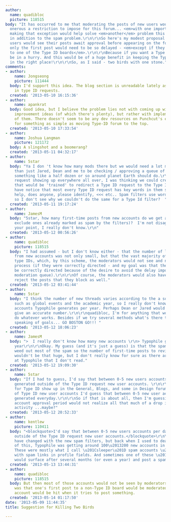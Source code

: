 ```yaml
---
author:
  name: quadibloc
  picture: 118515
body: "It has occurred to me that moderating the posts of new users would not be too
  onerous a restriction to impose for this forum... <em>with one important exception</em>.\r\n\r\nBut
  making that exception would help solve <em>another</em> problem this forum has,
  in addition to the spam problem.\r\n\r\nSo here's my modest proposal:\r\n\r\nNew
  users would see their posts await approval before appearing on the forum - usually,
  only the first post would need to be so delayed - <em>except if they're posting
  to one of the Type ID boards</em>.\r\n\r\nBecause if you want a Type ID, you may
  be in a hurry. And this would be of a huge benefit in keeping the Type ID requests
  in the right place!\r\n\r\nSo, as I said - two birds with one stone."
comments:
- author:
    name: Jongseong
    picture: 111444
  body: I'd support this idea. The blog section is unreadable lately as it is covered
    in type ID requests.
  created: '2013-05-10 16:15:36'
- author:
    name: apankrat
  body: Good idea, but I believe the problem lies not with coming up with workable
    improvement ideas (of which there's plenty), but rather with implementing any
    of them. There doesn't seem to be any dev resources on Punchcut's end, not even
    for something as simple as moving Type-ID forum to the top.
  created: '2013-05-10 17:33:54'
- author:
    name: Joshua Langman
    picture: 121172
  body: A slingshot and a boomerang?
  created: '2013-05-11 04:32:17'
- author:
    name: 5star
  body: "Ya I don 't know how many mods there but we would need a lot more volunteers
    than just Jared, Dean and me to be checking / approving a queue of posts. I figure
    something like a half dozen or so around planet Earth should do.\r\n\r\nType ID
    request showing up everywhere all over, I was thinking we could create a filter
    that would be 'trained' to redirect a Type ID request to the Type ID forum. I
    have notice that most every Type ID request has key words in them such as >>>
    help, does anyone, please identify, <<< etc.. Spam filters use word recognition
    so I don't see why we couldn't do the same for a Type Id filter?  "
  created: '2013-05-11 19:17:24'
- author:
    name: JamesM
  body: "5star, how many first-time posts from new accounts do we get a day (if we
    exclude ones already marked as spam by the filters)?  I'm not disagreeing with
    your point, I really don't know.\r\n"
  created: '2013-05-12 00:56:26'
- author:
    name: quadibloc
    picture: 118515
  body: "I had assumed - but I don't know either - that the number of legitimate posts
    from new accounts was not only small, but that the vast majority of them were
    type IDs, which, by this scheme, the moderators would not see and not have to
    process (if they were correctly directed - and my goal was that they <em>would</em>
    be correctly directed because of the desire to avoid the delay imposed by the
    moderation queue).\r\n\r\nOf course, the moderators would also have to see and
    reject the posts that they block as well."
  created: '2013-05-12 03:41:44'
- author:
    name: 5star
  body: "I think the number of new threads varies according to the a some factors
    such as global events and the academic year, so I really don't know how many new
    accounts Typophile generates per year. Perhaps Dean or Jared would be able to
    give an accurate number.\r\n\r\nquadibloc, I'm for anything that works so ya lets
    do whatever works. Besides if we try several methods what's there to lose?  And
    speaking of goals... GO BOSTON GO!!! "
  created: '2013-05-12 18:06:23'
- author:
    name: JamesM
  body: ">  I really don't know how many new accounts \r\n> Typophile generates per
    year\r\n\r\nOkay. My guess (and it's just a guess) is that the spam filters already
    weed out most of the spam so the number of first-time posts to review each day
    wouldn't be that huge, but I don't really know for sure as there are some forums
    at Typophile that I don't read."
  created: '2013-05-12 19:09:30'
- author:
    name: 5star
  body: "If I had to guess, I'd say that between 0-5 new users accounts per day are
    generated outside of the Type ID request new user accounts. \r\n\r\nNew user accounts
    for Type ID show up in the General, Blogs, and some in Design forums. Outside
    of Type ID new user accounts I'd guess that between 0-5 new user accounts are
    generated everyday.\r\n\r\nSo if that is about all, then I'm guessing that a 24hour
    account approval period would not realize all that much of a drop in overall forum
    activity ...maybe?"
  created: '2013-05-12 20:52:33'
- author:
    name: kentlew
    picture: 110411
  body: "<blockquote>I'd say that between 0-5 new users accounts per day are generated
    outside of the Type ID request new user accounts.</blockquote>\r\n\r\nThings may
    have changed with the new spam filters, but back when I used to deal with some
    of this, Typophile was getting around 100\u2013200 new accounts in a 24-hour period.
    These were mostly what I call \u201Csleeper\u201D spam accounts \u2013 dummy accounts
    with spam links in profile fields. And sometimes one of these \u201Cusers\u201D
    would surface after several months (or even a year) and post a spam thread. "
  created: '2013-05-13 13:44:31'
- author:
    name: quadibloc
    picture: 118515
  body: But then most of those accounts would not be seen by moderators. My proposal
    was that one's first post to a non-Type ID board would be moderated, and so the
    account would be hit when it tries to post something.
  created: '2013-05-14 01:17:50'
date: '2013-05-09 11:44:35'
title: Suggestion for Killing Two Birds

---
```

